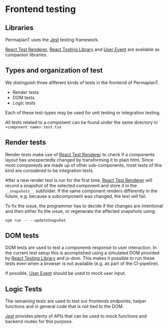 # Frontend testing

## Libraries

PermaplanT uses the [Jest](https://jestjs.io) testing framework.

[React Test Renderer](https://legacy.reactjs.org/docs/test-renderer.html), [React Testing Library](https://testing-library.com/docs/react-testing-library/intro/) and [User Event](https://testing-library.com/docs/user-event/intro) are available as companion libraries.

## Types and organization of test

We distinguish three different kinds of tests in the frontend of PermaplanT. 

- Render tests
- DOM tests
- Logic tests

Each of these test-types may be used for unit testing or integration testing.

All tests related to a component can be found under the same directory in `<component name>.test.tsx`  

## Render tests

Render tests make use of [React Test Renderer](https://legacy.reactjs.org/docs/test-renderer.html) to check if a components layout has unexpectedly changed by transforming it to plain html.
Since most components are made up of other sub-components, most tests of this kind are considered to be integration tests.

After a new render test is run for the first time, [React Test Renderer](https://legacy.reactjs.org/docs/test-renderer.html) will record a snapshot of the selected component and store it in the `__snapshots__` subfolder.
If the same component renders differently in the future, e.g. because a subcomponent was changed, the test will fail.

To fix the issue, the programmer has to decide if the changes are intentional and then either fix the issue, or regenerate the affected snapshots using:
```
npm run -- --updateSnapshot
```

## DOM tests

DOM tests are used to test a components response to user interaction.
In the current test setup this is acomplished using a simulated DOM provided by [React Testing Library](https://testing-library.com/docs/react-testing-library/intro/) and js-dom.
This makes it possible to run these tests even when a browser is not available (e.g. as part of the CI-pipeline).

If possible, [User Event](https://testing-library.com/docs/user-event/intro) should be used to mock user input.

## Logic Tests

The remaining tests are used to test our frontends endpoints, helper functions and in general code that is not tied to the DOM.

[Jest](https://jestjs.io) provides plenty of APIs that can be used to mock functions and backend routes for this purpose. 